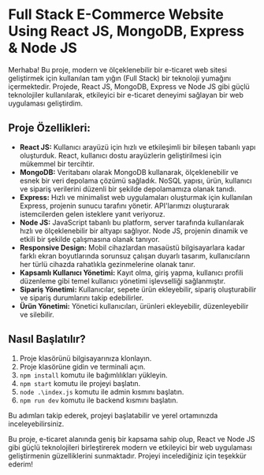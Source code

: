 <h1>Full Stack E-Commerce Website Using React JS, MongoDB, Express & Node JS</h1>

<p>Merhaba! Bu proje, modern ve ölçeklenebilir bir e-ticaret web sitesi geliştirmek için kullanılan tam yığın (Full Stack) bir teknoloji yumağını içermektedir. Projede, React JS, MongoDB, Express ve Node JS gibi güçlü teknolojiler kullanılarak, etkileyici bir e-ticaret deneyimi sağlayan bir web uygulaması geliştirdim.</p>

<h2>Proje Özellikleri:</h2>

<ul>
  <li><strong>React JS:</strong> Kullanıcı arayüzü için hızlı ve etkileşimli bir bileşen tabanlı yapı oluşturduk. React, kullanıcı dostu arayüzlerin geliştirilmesi için mükemmel bir tercihtir.</li>
  <li><strong>MongoDB:</strong> Veritabanı olarak MongoDB kullanarak, ölçeklenebilir ve esnek bir veri depolama çözümü sağladık. NoSQL yapısı, ürün, kullanıcı ve sipariş verilerini düzenli bir şekilde depolamamıza olanak tanıdı.</li>
  <li><strong>Express:</strong> Hızlı ve minimalist web uygulamaları oluşturmak için kullanılan Express, projenin sunucu tarafını yönetir. API'larımızı oluşturarak istemcilerden gelen isteklere yanıt veriyoruz.</li>
  <li><strong>Node JS:</strong> JavaScript tabanlı bu platform, server tarafında kullanılarak hızlı ve ölçeklenebilir bir altyapı sağlıyor. Node JS, projenin dinamik ve etkili bir şekilde çalışmasına olanak tanıyor.</li>
  <li><strong>Responsive Design:</strong> Mobil cihazlardan masaüstü bilgisayarlara kadar farklı ekran boyutlarında sorunsuz çalışan duyarlı tasarım, kullanıcıların her türlü cihazda rahatlıkla gezinmelerine olanak tanır.</li>
  <li><strong>Kapsamlı Kullanıcı Yönetimi:</strong> Kayıt olma, giriş yapma, kullanıcı profili düzenleme gibi temel kullanıcı yönetimi işlevselliği sağlanmıştır.</li>
  <li><strong>Sipariş Yönetimi:</strong> Kullanıcılar, sepete ürün ekleyebilir, sipariş oluşturabilir ve sipariş durumlarını takip edebilirler.</li>
  <li><strong>Ürün Yönetimi:</strong> Yönetici kullanıcıları, ürünleri ekleyebilir, düzenleyebilir ve silebilir.</li>
</ul>

<h2>Nasıl Başlatılır?</h2>

<ol>
  <li>Proje klasörünü bilgisayarınıza klonlayın.</li>
  <li>Proje klasörüne gidin ve terminali açın.</li>
  <li><code>npm install</code> komutu ile bağımlılıkları yükleyin.</li>
  <li><code>npm start</code> komutu ile projeyi başlatın.</li>
  <li><code>node .\index.js</code> komutu ile admin kısmını başlatın.</li>
  <li><code>npm run dev</code> komutu ile backend kısmını başlatın.</li>
</ol>

<p>Bu adımları takip ederek, projeyi başlatabilir ve yerel ortamınızda inceleyebilirsiniz.</p>

<p>Bu proje, e-ticaret alanında geniş bir kapsama sahip olup, React ve Node JS gibi güçlü teknolojileri birleştirerek modern ve etkileyici bir web uygulaması geliştirmenin güzelliklerini sunmaktadır. Projeyi incelediğiniz için teşekkür ederim!</p>
